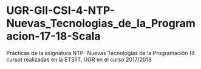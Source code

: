 # UGR-GII-CSI-4-NTP-Nuevas_Tecnologias_de_la_Programacion-17-18-Scala
Prácticas de la asignatura NTP- Nuevas Tecnologías de la Programación (4 curso) realizadas en la ETSIIT, UGR en el curso 2017/2018
